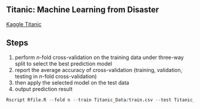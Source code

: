 ## Titanic: Machine Learning from Disaster

[Kaggle Titanic](https://www.kaggle.com/c/titanic)

## Steps

1. perform *n*-fold cross-validation on the training data under three-way split to select the best prediction model
2. report the average accuracy of cross-validation (training, validation, testing in *n*-fold cross-validation)
3. then apply the selected model on the test data
4. output prediction result

```R
Rscript Rfile.R --fold n --train Titanic_Data/train.csv --test Titanic_Data/test.csv --report performance.csv --predict predict.csv
```
